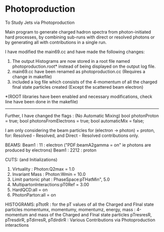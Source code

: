 # Photoproduction
To Study Jets via Photoproduction 

Main program to generate charged hadron spectra from photon-initiated
hard processes, by combining sub-runs with direct or resolved photons
or by generating all with contributions in a single run.

I have modified the main69.cc and have made the following changes:
1. The output Histograms are now stored in a root file named photoproduction.root* instead of being displayed on the output log file.
2. main69.cc have been renamed as photoproduction.cc (Requires a change in makefile)
3. included a log file which consists of the 4-momentum of all the charged final state particles created (Except the scattered beam electron)

*(ROOT libraries have been enabled and necessary modifications, check line have been done in the makefile)

--------------------------------------------------------------------------------------------------------------

Further, I have changed the flags : (No Automatic Mixing)
bool photonProton = true;
bool photonsFromElectrons = true;
bool automaticMix = false;

I am only considering the beam particles for (electron -> photon) + proton, for:
Resolved - Resolved, and Direct - Resolved contributions only.

BEAMS: 
Beam1 : 11 : electron ("PDF:beamA2gamma = on" ie photons are produced by electrons)
Beam1 : 2212 : proton

CUTS: (and Initializations)
1. Virtuality : Photon:Q2max = 1.0
2. Invariant Mass : Photon:Wmin  = 10.0 
3. Limit partonic phat : PhaseSpace:pTHatMin", 5.0
4. MultipartonInteractions:pT0Ref = 3.00
5. HardQCD:all = on
6. PhotonParton:all = on

HISTOGRAMS:
pTtotR : for the pT values of all the Charged and FInal state particles
momentumx, momentumy, momentumz, energy,  mass : 4-momentum and mass of the Charged and FInal state particles
pTresresR, pTresdirR, pTdirresR, pTdirdirR : Various Contributions via Photoproduction interactions


